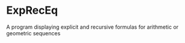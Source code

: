 # ExpRecEq
A program displaying explicit and recursive formulas for arithmetic or geometric sequences
